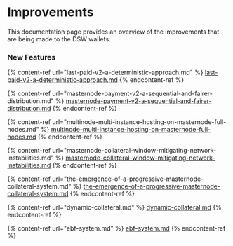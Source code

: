 # Improvements

This documentation page provides an overview of the improvements that are being made to the DSW wallets.

### New Features

{% content-ref url="last-paid-v2-a-deterministic-approach.md" %}
[last-paid-v2-a-deterministic-approach.md](last-paid-v2-a-deterministic-approach.md)
{% endcontent-ref %}

{% content-ref url="masternode-payment-v2-a-sequential-and-fairer-distribution.md" %}
[masternode-payment-v2-a-sequential-and-fairer-distribution.md](masternode-payment-v2-a-sequential-and-fairer-distribution.md)
{% endcontent-ref %}

{% content-ref url="multinode-multi-instance-hosting-on-masternode-full-nodes.md" %}
[multinode-multi-instance-hosting-on-masternode-full-nodes.md](multinode-multi-instance-hosting-on-masternode-full-nodes.md)
{% endcontent-ref %}

{% content-ref url="masternode-collateral-window-mitigating-network-instabilities.md" %}
[masternode-collateral-window-mitigating-network-instabilities.md](masternode-collateral-window-mitigating-network-instabilities.md)
{% endcontent-ref %}

{% content-ref url="the-emergence-of-a-progressive-masternode-collateral-system.md" %}
[the-emergence-of-a-progressive-masternode-collateral-system.md](the-emergence-of-a-progressive-masternode-collateral-system.md)
{% endcontent-ref %}

{% content-ref url="dynamic-collateral.md" %}
[dynamic-collateral.md](dynamic-collateral.md)
{% endcontent-ref %}

{% content-ref url="ebf-system.md" %}
[ebf-system.md](ebf-system.md)
{% endcontent-ref %}

